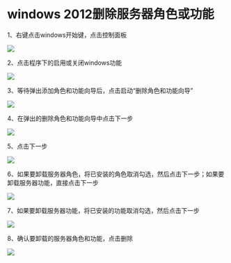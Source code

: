 # windows 2012删除服务器角色或功能
1、右键点击windows开始键，点击控制面板

![](https://github.com/jdcloudcom/cn/blob/edit/image/Elastic-Compute/Virtual-Machine/Windows/winserver%202012%E5%88%A0%E9%99%A4%E6%9C%8D%E5%8A%A1%E5%99%A8%E8%A7%92%E8%89%B2%E6%88%96%E5%8A%9F%E8%83%BD01.png)

2、点击程序下的启用或关闭windows功能

![](https://github.com/jdcloudcom/cn/blob/edit/image/Elastic-Compute/Virtual-Machine/Windows/winserver%202012%E5%88%A0%E9%99%A4%E6%9C%8D%E5%8A%A1%E5%99%A8%E8%A7%92%E8%89%B2%E6%88%96%E5%8A%9F%E8%83%BD02.png)

3、等待弹出添加角色和功能向导后，点击启动“删除角色和功能向导”

![](https://github.com/jdcloudcom/cn/blob/edit/image/Elastic-Compute/Virtual-Machine/Windows/winserver%202012%E5%88%A0%E9%99%A4%E6%9C%8D%E5%8A%A1%E5%99%A8%E8%A7%92%E8%89%B2%E6%88%96%E5%8A%9F%E8%83%BD03.png)

4、在弹出的删除角色和功能向导中点击下一步

![](https://github.com/jdcloudcom/cn/blob/edit/image/Elastic-Compute/Virtual-Machine/Windows/winserver%202012%E5%88%A0%E9%99%A4%E6%9C%8D%E5%8A%A1%E5%99%A8%E8%A7%92%E8%89%B2%E6%88%96%E5%8A%9F%E8%83%BD04.png)

5、点击下一步

![](https://github.com/jdcloudcom/cn/blob/edit/image/Elastic-Compute/Virtual-Machine/Windows/winserver%202012%E5%88%A0%E9%99%A4%E6%9C%8D%E5%8A%A1%E5%99%A8%E8%A7%92%E8%89%B2%E6%88%96%E5%8A%9F%E8%83%BD05.png)

6、如果要卸载服务器角色，将已安装的角色取消勾选，然后点击下一步；如果要卸载服务器功能，直接点击下一步

![](https://github.com/jdcloudcom/cn/blob/edit/image/Elastic-Compute/Virtual-Machine/Windows/winserver%202012%E5%88%A0%E9%99%A4%E6%9C%8D%E5%8A%A1%E5%99%A8%E8%A7%92%E8%89%B2%E6%88%96%E5%8A%9F%E8%83%BD06.png)

7、如果要卸载服务器功能，将已安装的功能取消勾选，然后点击下一步

![](https://github.com/jdcloudcom/cn/blob/edit/image/Elastic-Compute/Virtual-Machine/Windows/winserver%202012%E5%88%A0%E9%99%A4%E6%9C%8D%E5%8A%A1%E5%99%A8%E8%A7%92%E8%89%B2%E6%88%96%E5%8A%9F%E8%83%BD07.png)

8、确认要卸载的服务器角色和功能，点击删除

![](https://github.com/jdcloudcom/cn/blob/edit/image/Elastic-Compute/Virtual-Machine/Windows/winserver%202012%E5%88%A0%E9%99%A4%E6%9C%8D%E5%8A%A1%E5%99%A8%E8%A7%92%E8%89%B2%E6%88%96%E5%8A%9F%E8%83%BD08.png)
